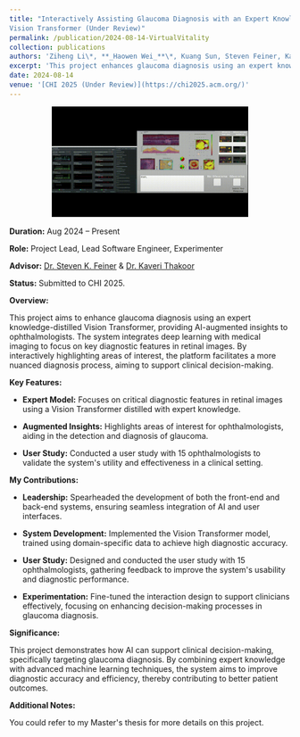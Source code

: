```yaml
---
title: "Interactively Assisting Glaucoma Diagnosis with an Expert Knowledge-distilled
Vision Transformer (Under Review)"
permalink: /publication/2024-08-14-VirtualVitality
collection: publications
authors: 'Ziheng Li\*, **_Haowen Wei_**\*, Kuang Sun, Steven Feiner, Kaveri Thakoor'
excerpt: 'This project enhances glaucoma diagnosis using an expert knowledge-distilled Vision Transformer, providing AI-augmented insights to ophthalmologists. The system integrates deep learning with medical imaging to focus on key diagnostic features in retinal images, interactively highlighting areas of interest for improved diagnosis. Validated with a user study involving 15 ophthalmologists, the tool demonstrates the potential of AI in supporting clinical decision-making and aiming for more accurate glaucoma diagnosis.'
date: 2024-08-14
venue: '[CHI 2025 (Under Review)](https://chi2025.acm.org/)'
---
```


<div style="text-align: center;">
  <img src="../images/publications/VirtualVitality-Demo.gif" alt="IndexPen Demo" style="width: 70%; height: auto;">
</div>


**Duration:** Aug 2024 – Present  

**Role:** Project Lead, Lead Software Engineer, Experimenter  

**Advisor:** [Dr. Steven K. Feiner](https://www.engineering.columbia.edu/faculty/steven-feiner) & [Dr. Kaveri Thakoor](https://www.vagelos.columbia.edu/profile/kaveri-thakoor-phd)



**Status:** Submitted to CHI 2025.




**Overview:**  

This project aims to enhance glaucoma diagnosis using an expert knowledge-distilled Vision Transformer, providing AI-augmented insights to ophthalmologists. The system integrates deep learning with medical imaging to focus on key diagnostic features in retinal images. By interactively highlighting areas of interest, the platform facilitates a more nuanced diagnosis process, aiming to support clinical decision-making.






**Key Features:**

- **Expert Model:** Focuses on critical diagnostic features in retinal images using a Vision Transformer distilled with expert knowledge.

- **Augmented Insights:** Highlights areas of interest for ophthalmologists, aiding in the detection and diagnosis of glaucoma.

- **User Study:** Conducted a user study with 15 ophthalmologists to validate the system's utility and effectiveness in a clinical setting.


**My Contributions:**

- **Leadership:** Spearheaded the development of both the front-end and back-end systems, ensuring seamless integration of AI and user interfaces.

- **System Development:** Implemented the Vision Transformer model, trained using domain-specific data to achieve high diagnostic accuracy.

- **User Study:** Designed and conducted the user study with 15 ophthalmologists, gathering feedback to improve the system's usability and diagnostic performance.

- **Experimentation:** Fine-tuned the interaction design to support clinicians effectively, focusing on enhancing decision-making processes in glaucoma diagnosis.


**Significance:**  

This project demonstrates how AI can support clinical decision-making, specifically targeting glaucoma diagnosis. By combining expert knowledge with advanced machine learning techniques, the system aims to improve diagnostic accuracy and efficiency, thereby contributing to better patient outcomes.




**Additional Notes:**  

You could refer to my Master's thesis for more details on this project.
